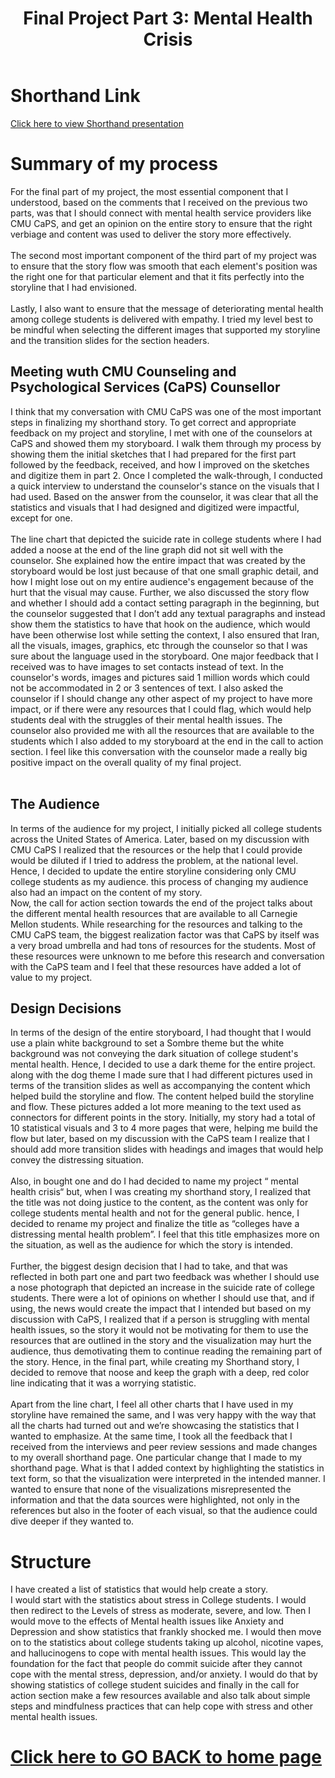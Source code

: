 <meta charset="UTF-8">
<meta name="viewport" content="width=device-width, initial-scale=1">
<link rel="stylesheet" href="https://www.w3schools.com/w3css/4/w3.css">
<link rel="stylesheet" href="https://fonts.googleapis.com/css?family=Montserrat">
<link rel="stylesheet" href="https://cdnjs.cloudflare.com/ajax/libs/font-awesome/4.7.0/css/font-awesome.min.css">
<body class="w3-black">



<!-- Page Content -->
<div class="w3-padding-large" id="main">
  <!-- Header/Home -->
  <header class="w3-container w3-padding-32 w3-center w3-black" id="home">
    <h1 class="w3-jumbo"><span class="w3-hide-small">Final Project Part 3: Mental Health Crisis</span></h1>
 
  </header>
   <h1 class="w3-jumbo"><span class="w3-hide-small">Shorthand Link</span></h1>
 <a href="https://carnegiemellon.shorthandstories.com/colleges-have-a-distressing-mental-health-crisis/index.html"> Click here to view Shorthand presentation</a>
  

  
  <h1 class="w3-jumbo"><span class="w3-hide-small">Summary of my process</span></h1>
 <p> For the final part of my project, the most essential component that I understood, based on the comments that I received on the previous two parts, was that I should connect with mental health service providers like CMU CaPS, and get an opinion on the entire story to ensure that the right verbiage and content was used to deliver the story more effectively. <br><br>
The second most important component of the third part of my project was to ensure that the story flow was smooth that each element's position was the right one for that particular element and that it fits perfectly into the storyline that I had envisioned. <br><br>
Lastly, I also want to ensure that the message of deteriorating mental health among college students is delivered with empathy. I tried my level best to be mindful when selecting the different images that supported my storyline and the transition slides for the section headers.<br></p>
  
  <h2> Meeting wuth CMU Counseling and Psychological Services (CaPS) Counsellor </h2>
  <p>I think that my conversation with CMU CaPS was one of the most important steps in finalizing my shorthand story. To get correct and appropriate feedback on my project and storyline, I met with one of the counselors at CaPS and showed them my storyboard. I walk them through my process by showing them the initial sketches that I had prepared for the first part followed by the feedback, received, and how I improved on the sketches and digitize them in part 2. Once I completed the walk-through, I conducted a quick interview to understand the counselor's stance on the visuals that I had used. Based on the answer from the counselor, it was clear that all the statistics and visuals that I had designed and digitized were impactful, except for one. <br><br>
The line chart that depicted the suicide rate in college students where I had added a noose at the end of the line graph did not sit well with the counselor. She explained how the entire impact that was created by the storyboard would be lost just because of that one small graphic detail, and how I might lose out on my entire audience's engagement because of the hurt that the visual may cause. Further, we also discussed the story flow and whether I should add a contact setting paragraph in the beginning, but the counselor suggested that I don’t add any textual paragraphs and instead show them the statistics to have that hook on the audience, which would have been otherwise lost while setting the context, I also ensured that Iran, all the visuals, images, graphics, etc through the counselor so that I was sure about the language used in the storyboard. One major feedback that I received was to have images to set contacts instead of text. In the counselor's words, images and pictures said 1 million words which could not be accommodated in 2 or 3 sentences of text. I also asked the counselor if I should change any other aspect of my project to have more impact, or if there were any resources that I could flag, which would help students deal with the struggles of their mental health issues. The counselor also provided me with all the resources that are available to the students which I also added to my storyboard at the end in the call to action section. I feel like this conversation with the counselor made a really big positive impact on the overall quality of my final project.
    <br><br>
    
    
  </p>
  <h2> The Audience </h2>
  <p> In terms of the audience for my project, I initially picked all college students across the United States of America. Later, based on my discussion with CMU CaPS I realized that the resources or the help that I could provide would be diluted if I tried to address the problem, at the national level. Hence, I decided to update the entire storyline considering only CMU college students as my audience. this process of changing my audience also had an impact on the content of my story.<br> Now, the call for action section towards the end of the project talks about the different mental health resources that are available to all Carnegie Mellon students. While researching for the resources and talking to the CMU CaPS team, the biggest realization factor was that CaPS by itself was a very broad umbrella and had tons of resources for the students. Most of these resources were unknown to me before this research and conversation with the CaPS team and I feel that these resources have added a lot of value to my project.</p> 
  
  <h2> Design Decisions </h2>
  In terms of the design of the entire storyboard, I had thought that I would use a plain white background to set a Sombre theme but the white background was not conveying the dark situation of college student's mental health. Hence, I decided to use a dark theme for the entire project. along with the dog theme I made sure that I had different pictures used in terms of the transition slides as well as accompanying the content which helped build the storyline and flow. The content helped build the storyline and flow. These pictures added a lot more meaning to the text used as connectors for different points in the story. Initially, my story had a total of 10 statistical visuals and 3 to 4 more pages that were, helping me build the flow but later, based on my discussion with the CaPS team I realize that I should add more transition slides with headings and images that would help convey the distressing situation. <br><br>
Also, in bought one and do I had decided to name my project “ mental health crisis“ but, when I was creating my shorthand story, I realized that the title was not doing justice to the content, as the content was only for college students mental health and not for the general public. hence, I decided to rename my project and finalize the title as “colleges have a distressing mental health problem”. I feel that this title emphasizes more on the situation, as well as the audience for which the story is intended. <br><br>
Further,  the biggest design decision that I had to take, and that was reflected in both part one and part two feedback was whether I should use a nose photograph that depicted an increase in the suicide rate of college students. There were a lot of opinions on whether I should use that, and if using, the news would create the impact that I intended but based on my discussion with CaPS, I realized that if a person is struggling with mental health issues, so the story it would not be motivating for them to use the resources that are outlined in the story and the visualization may hurt the audience, thus demotivating them to continue reading the remaining part of the story. Hence, in the final part, while creating my Shorthand story, I decided to remove that noose and keep the graph with a deep, red color line indicating that it was a worrying statistic.<br><br>
Apart from the line chart, I feel all other charts that I have used in my storyline have remained the same, and I was very happy with the way that all the charts had turned out and we’re showcasing the statistics that I wanted to emphasize. At the same time, I took all the feedback that I received from the interviews and peer review sessions and made changes to my overall shorthand page. One particular change that I made to my shorthand page. What is that I added context by highlighting the statistics in text form, so that the visualization were interpreted in the intended manner. I wanted to ensure that none of the visualizations misrepresented the information and that the data sources were highlighted, not only in the references but also in the footer of each visual, so that the audience could dive deeper if they wanted to.<br>
  
  <h1 class="w3-jumbo"><span class="w3-hide-small">Structure</span></h1>
 <p> I have created a list of statistics that would help create a story.
 <br>
  I would start with the statistics about stress in College students. I would then redirect to the Levels of stress as moderate, severe, and low. Then I would move to the effects of Mental health issues like Anxiety and Depression and show statistics that frankly shocked me. I would then move on to the statistics about college students taking up alcohol, nicotine vapes, and hallucinogens to cope with mental health issues. This would lay the foundation for the fact that people do commit suicide after they cannot cope with the mental stress, depression, and/or anxiety. I would do that by showing statistics of college student suicides and finally in the call for action section make a few resources available and also talk about simple steps and mindfulness practices that can help cope with stress and other mental health issues.</p>

 
<H1>   <a href ="https://sanjaydr.github.io/MyPortfolio/" > Click here to <b> GO BACK </b> to home page </a> </H1>
<!-- END PAGE CONTENT -->
